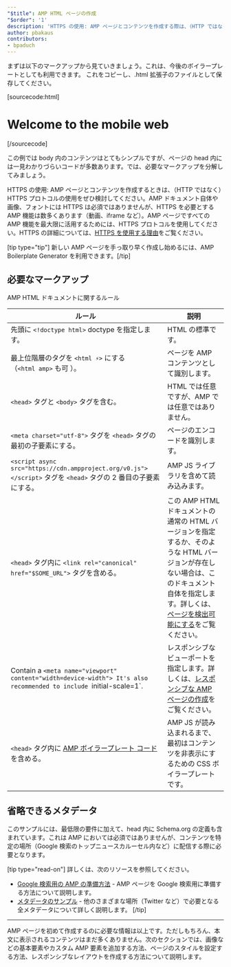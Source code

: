 ```yaml
---
"$title": AMP HTML ページの作成
"$order": '1'
description: 'HTTPS の使用: AMP ページとコンテンツを作成する際は、（HTTP ではなく）HTTPS プロトコルの使用をぜひ検討してください。AMP ドキュメント自体では HTTPS は必須ではありませんが ...'
author: pbakaus
contributors:
- bpaduch
---
```


まずは以下のマークアップから見ていきましょう。これは、今後のボイラープレートとしても利用できます。 これをコピーし、.html 拡張子のファイルとして保存してください。

[sourcecode:html]
<!doctype html>
<html amp lang="en">
  <head>
    <meta charset="utf-8">
    <script async src="https://cdn.ampproject.org/v0.js"></script>
    <title>Hello, AMPs</title>
    <link rel="canonical" href="{{doc.url}}">
    <meta name="viewport" content="width=device-width">
    <script type="application/ld+json">
      {
        "@context": "http://schema.org",
        "@type": "NewsArticle",
        "headline": "Open-source framework for publishing content",
        "datePublished": "2015-10-07T12:02:41Z",
        "image": [
          "logo.jpg"
        ]
      }
    </script>
    <style amp-boilerplate>body{-webkit-animation:-amp-start 8s steps(1,end) 0s 1 normal both;-moz-animation:-amp-start 8s steps(1,end) 0s 1 normal both;-ms-animation:-amp-start 8s steps(1,end) 0s 1 normal both;animation:-amp-start 8s steps(1,end) 0s 1 normal both}@-webkit-keyframes -amp-start{from{visibility:hidden}to{visibility:visible}}@-moz-keyframes -amp-start{from{visibility:hidden}to{visibility:visible}}@-ms-keyframes -amp-start{from{visibility:hidden}to{visibility:visible}}@-o-keyframes -amp-start{from{visibility:hidden}to{visibility:visible}}@keyframes -amp-start{from{visibility:hidden}to{visibility:visible}}</style><noscript><style amp-boilerplate>body{-webkit-animation:none;-moz-animation:none;-ms-animation:none;animation:none}</style></noscript>
  </head>
  <body>
    <h1>Welcome to the mobile web</h1>
  </body>
</html>
[/sourcecode]

この例では body 内のコンテンツはとてもシンプルですが、ページの head 内には一見わかりづらいコードが多数あります。では、必要なマークアップを分解してみましょう。

HTTPS の使用: AMP ページとコンテンツを作成するときは、（HTTP ではなく）HTTPS プロトコルの使用をぜひ検討してください。AMP ドキュメント自体や画像、フォントには HTTPS は必須ではありませんが、HTTPS を必要とする AMP 機能は数多くあります（動画、iframe など）。AMP ページですべての AMP 機能を最大限に活用するためには、HTTPS プロトコルを使用してください。HTTPS の詳細については、[HTTPS を使用する理由](https://developers.google.com/web/fundamentals/security/encrypt-in-transit/why-https)をご覧ください。

[tip type="tip"] 新しい AMP ページを手っ取り早く作成し始めるには、<a>AMP Boilerplate Generator</a> を利用できます。[/tip]

## 必要なマークアップ

AMP HTML ドキュメントに関するルール

ルール | 説明
--- | ---
先頭に `<!doctype html>` doctype を指定します。 | HTML の標準です。
最上位階層のタグを `<html ⚡>` にする<br>（`<html amp>` も可 ）。 | ページを AMP コンテンツとして識別します。
`<head>` タグと `<body>` タグを含む。 | HTML では任意ですが、AMP では任意ではありません。
`<meta charset="utf-8">` タグを `<head>` タグの最初の子要素にする。 | ページのエンコードを識別します。
`<script async src="https://cdn.ampproject.org/v0.js"></script>` タグを `<head>` タグの 2 番目の子要素にする。 | AMP JS ライブラリを含めて読み込みます。
`<head>` タグ内に `<link rel="canonical" href="$SOME_URL">` タグを含める。 | この AMP HTML ドキュメントの通常の HTML バージョンを指定するか、そのような HTML バージョンが存在しない場合は、このドキュメント自体を指定します。詳しくは、[ページを検出可能にする](../../../../documentation/guides-and-tutorials/optimize-measure/discovery.md)をご覧ください。
Contain a `<meta name="viewport" content="width=device-width"> It's also recommended to include `initial-scale=1`. | レスポンシブなビューポートを指定します。詳しくは、[レスポンシブな AMP ページの作成](../../../../documentation/guides-and-tutorials/develop/style_and_layout/responsive_design.md)をご覧ください。
`<head>` タグ内に [AMP ボイラープレート コード](../../../../documentation/guides-and-tutorials/learn/spec/amp-boilerplate.md)を含める。 | AMP JS が読み込まれるまで、最初はコンテンツを非表示にするための CSS ボイラープレートです。

## 省略できるメタデータ

このサンプルには、最低限の要件に加えて、head 内に Schema.org の定義も含まれています。これは AMP においては必須ではありませんが、コンテンツを特定の場所（Google 検索のトップニュースカルーセル内など）に配信する際に必要となります。

[tip type="read-on"] 詳しくは、次のリソースを参照してください。

- [Google 検索用の AMP の準備方法](https://developers.google.com/amp/docs) - AMP ページを Google 検索用に準備する方法について説明します。
- [メタデータのサンプル](https://github.com/ampproject/amphtml/tree/master/examples/metadata-examples) - 他のさまざまな場所（Twitter など）で必要となる全メタデータについて詳しく説明します。 [/tip]

<hr>

AMP ページを初めて作成するのに必要な情報は以上です。ただしもちろん、本文に表示されるコンテンツはまだ多くありません。次のセクションでは、画像などの基本要素やカスタム AMP 要素を追加する方法、ページのスタイルを設定する方法、レスポンシブなレイアウトを作成する方法について説明します。
